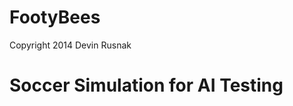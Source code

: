 FootyBees
=========
Copyright 2014 Devin Rusnak

Soccer Simulation for AI Testing
================================

